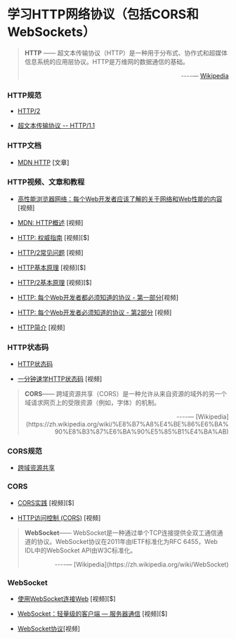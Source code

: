 # 学习HTTP网络协议（包括CORS和WebSockets）

> **HTTP** —— 超文本传输协议（HTTP）是一种用于分布式、协作式和超媒体信息系统的应用层协议。HTTP是万维网的数据通信的基础。<p align="right"> ----— [Wikipedia](https://zh.wikipedia.org/wiki/%E8%B6%85%E6%96%87%E6%9C%AC%E4%BC%A0%E8%BE%93%E5%8D%8F%E8%AE%AE)  </p>



### HTTP规范

* [HTTP/2](https://http2.github.io/)

* [超文本传输协议 -- HTTP/1.1](https://tools.ietf.org/html/rfc2616)

### HTTP文档

* [MDN HTTP](https://developer.mozilla.org/en-US/docs/Web/HTTP) [文章]

### HTTP视频、文章和教程

* [高性能浏览器网络：每个Web开发者应该了解的关于网络和Web性能的内容](http://chimera.labs.oreilly.com/books/1230000000545/index.html) [视频]

* [MDN: HTTP概述](https://developer.mozilla.org/en-US/docs/Web/HTTP/Overview) [视频]

* [HTTP: 权威指南](https://www.amazon.com/HTTP-Definitive-Guide-Guides/dp/1565925092/ref=cm_cr_arp_d_product_top?&_encoding=UTF8&tag=frontend-handbook-20&linkCode=ur2&linkId=11b990b79d33ddbef63712765715a9c1&camp=1789&creative=9325) [视频][$]

* [HTTP/2常见问题](https://http2.github.io/faq/#what-are-the-key-differences-to-http1x)  [视频]

* [HTTP基本原理](http://www.pluralsight.com/courses/xhttp-fund)  [视频][$]

* [HTTP/2基本原理](https://app.pluralsight.com/library/courses/http2-fundamentals/table-of-contents) [视频][$]

* [HTTP: 每个Web开发者都必须知道的协议 - 第一部分](http://code.tutsplus.com/tutorials/http-the-protocol-every-web-developer-must-know-part-1--net-31177)[视频]

* [HTTP: 每个Web开发者必须知道的协议 - 第2部分](http://code.tutsplus.com/tutorials/http-the-protocol-every-web-developer-must-know-part-2--net-31155) [视频]

* [HTTP简介](http://code.tutsplus.com/series/http-succinctly--net-33683) [视频]

### HTTP状态码

* [HTTP状态码](https://httpstatuses.com/)

* [一分钟速学HTTP状态码](http://webdesign.tutsplus.com/tutorials/http-status-codes-in-60-seconds--cms-24317) [视频]

> **CORS**—— 跨域资源共享（CORS）是一种允许从来自资源的域外的另一个域请求网页上的受限资源（例如，字体）的机制。
> <p align="right"> ----— [Wikipedia](https://zh.wikipedia.org/wiki/%E8%B7%A8%E4%BE%86%E6%BA%90%E8%B3%87%E6%BA%90%E5%85%B1%E4%BA%AB)  </p>

### CORS规范

* [跨域资源共享](https://www.w3.org/TR/cors/)

### CORS

* [CORS实践](https://www.amazon.com/CORS-Action-Creating-consuming-cross-origin/dp/161729182X/?&_encoding=UTF8&tag=frontend-handbook-20&linkCode=ur2&linkId=47ebd885d688a4ed69f77a1bd8273f8a&camp=1789&creative=9325) [视频][$]

* [HTTP访问控制 (CORS)](https://developer.mozilla.org/en-US/docs/Web/HTTP/Access_control_CORS) [视频]

> **WebSocket**—— WebSocket是一种通过单个TCP连接提供全双工通信通道的协议。WebSocket协议在2011年由IETF标准化为RFC 6455，Web IDL中的WebSocket API由W3C标准化。
> <p align="right"> ----— [Wikipedia](https://zh.wikipedia.org/wiki/WebSocket)  </p>


### WebSocket

* [使用WebSocket连接Web](https://code.tutsplus.com/courses/connect-the-web-with-websockets) [视频][$]

* [WebSocket：轻量级的客户端 — 服务器通信](https://www.amazon.com/WebSocket-Client-Server-Communications-Andrew-Lombardi/dp/1449369278/?&_encoding=UTF8&tag=frontend-handbook-20&linkCode=ur2&linkId=dd39395cf3d2ab4fc7c820d7c19db39a&camp=1789&creative=9325) [视频][$]

* [WebSocket协议](https://tools.ietf.org/html/rfc6455)[视频]
